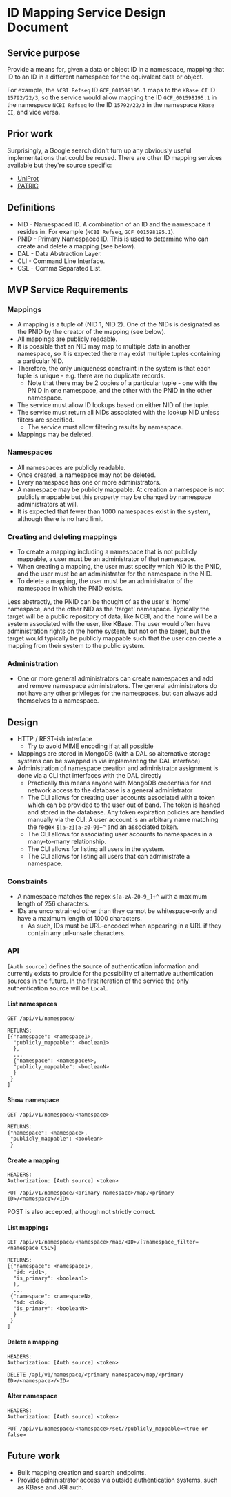 # ID Mapping Service Design Document

## Service purpose

Provide a means for, given a data or object ID in a namespace, mapping that ID to an ID in a
different namespace for the equivalent data or object.

For example, the `NCBI Refseq` ID `GCF_001598195.1` maps to the `KBase CI` ID `15792/22/3`,
so the service would allow mapping the ID `GCF_001598195.1` in the namespace `NCBI Refseq`
to the ID `15792/22/3` in the namespace `KBase CI`, and vice versa.


## Prior work

Surprisingly, a Google search didn't turn up any obviously useful implementations that could be
reused. There are other ID mapping services available but they're source specific:

* [UniProt](https://www.uniprot.org/mapping/)
* [PATRIC](https://docs.patricbrc.org/user_guide/genome_feature_data_and_tools/id_mapping_tool.html)

## Definitions

* NID - Namespaced ID. A combination of an ID and the namespace it resides in. For example
  (`NCBI Refseq`, `GCF_001598195.1`).
* PNID - Primary Namespaced ID. This is used to determine who can create and delete a mapping (see
  below).
* DAL - Data Abstraction Layer.
* CLI - Command Line Interface.
* CSL - Comma Separated List.

## MVP Service Requirements

### Mappings

* A mapping is a tuple of (NID 1, NID 2). One of the NIDs is designated as the PNID by the 
  creator of the mapping (see below).
* All mappings are publicly readable.
* It is possible that an NID may map to multiple data in another namespace, so
  it is expected there may exist multiple tuples containing a particular NID.
* Therefore, the only uniqueness constraint in the system is that each tuple is unique - e.g.
  there are no duplicate records.
  * Note that there may be 2 copies of a particular tuple - one with the PNID in one namespace,
    and the other with the PNID in the other namespace.
* The service must allow ID lookups based on either NID of the tuple.
* The service must return all NIDs associated with the lookup NID unless filters are specified.
  * The service must allow filtering results by namespace.
* Mappings may be deleted.

### Namespaces

* All namespaces are publicly readable.
* Once created, a namespace may not be deleted.
* Every namespace has one or more administrators.
* A namespace may be publicly mappable. At creation a namespace is not publicly mappable but
  this property may be changed by namespace administrators at will.
* It is expected that fewer than 1000 namespaces exist in the system, although there is no hard
  limit.

### Creating and deleting mappings
* To create a mapping including a namespace that is not publicly mappable, a user must be an
  administrator of that namespace.
* When creating a mapping, the user must specify which NID is the PNID, and the user must be
  an administrator for the namespace in the NID.
* To delete a mapping, the user must be an administrator of the namespace in which the PNID
  exists.

Less abstractly, the PNID can be thought of as the user's 'home' namespace, and the other NID
as the 'target' namespace. Typically the target will be a public repository of data, like NCBI,
and the home will be a system associated with the user, like KBase. The user would often have
administration rights on the home system, but not on the target, but the target would typically
be publicly mappable such that the user can create a mapping from their system to the public
system.

### Administration

* One or more general administrators can create namespaces and add and
  remove namespace administrators. The general administrators do not have any other privileges for
  the namespaces, but can always add themselves to a namespace.

## Design

* HTTP / REST-ish interface
  * Try to avoid MIME encoding if at all possible
* Mappings are stored in MongoDB (with a DAL so alternative storage systems can be swapped in
  via implementing the DAL interface)
* Administration of namespace creation and administrator assignment is done via a CLI that
  interfaces with the DAL directly
  * Practically this means anyone with MongoDB credentials for and network access to the database
    is a general administrator
  * The CLI allows for creating user accounts associated with a token which can be provided to
    the user out of band. The token is hashed and stored in the database. Any token expiration
    policies are handled manually via the CLI. A user account is an arbitrary name matching the
    regex `$[a-z][a-z0-9]+^` and an associated token.
  * The CLI allows for associating user accounts to namespaces in a many-to-many relationship.
  * The CLI allows for listing all users in the system.
  * The CLI allows for listing all users that can administrate a namespace.

### Constraints

* A namespace matches the regex `$[a-zA-Z0-9_]+^` with a maximum length of 256 characters.
* IDs are unconstrained other than they cannot be whitespace-only and have a maximum length of
  1000 characters.
  * As such, IDs must be URL-encoded when appearing in a URL if they contain any url-unsafe
    characters.

### API

`[Auth source]` defines the source of authentication information and currently exists to
provide for the possibility of alternative authentication sources in the future. In the first
iteration of the service the only authentication source will be `Local`.

#### List namespaces

```
GET /api/v1/namespace/

RETURNS:
[{"namespace": <namespace1>,
  "publicly_mappable": <boolean1>
  },
  ...
  {"namespace": <namespaceN>,
  "publicly_mappable": <booleanN>
  }
 }
]
```

#### Show namespace

```
GET /api/v1/namespace/<namespace>

RETURNS:
{"namespace": <namespace>,
 "publicly_mappable": <boolean>
 }
```

#### Create a mapping

```
HEADERS:
Authorization: [Auth source] <token>

PUT /api/v1/namespace/<primary namespace>/map/<primary ID>/<namespace>/<ID>
```

POST is also accepted, although not strictly correct.

#### List mappings

```
GET /api/v1/namespace/<namespace>/map/<ID>/[?namespace_filter=<namespace CSL>]

RETURNS:
[{"namespace": <namespace1>,
  "id: <id1>,
  "is_primary": <boolean1>
  },
  ...
 {"namespace": <namespaceN>,
  "id: <idN>,
  "is_primary": <booleanN>
  }
 } 
]
```

#### Delete a mapping

```
HEADERS:
Authorization: [Auth source] <token>

DELETE /api/v1/namespace/<primary namespace>/map/<primary ID>/<namespace>/<ID>
```

#### Alter namespace

```
HEADERS:
Authorization: [Auth source] <token>

PUT /api/v1/namespace/<namespace>/set/?publicly_mappable=<true or false>
```

## Future work

* Bulk mapping creation and search endpoints.
* Provide administrator access via outside authentication systems, such as KBase and JGI auth.

